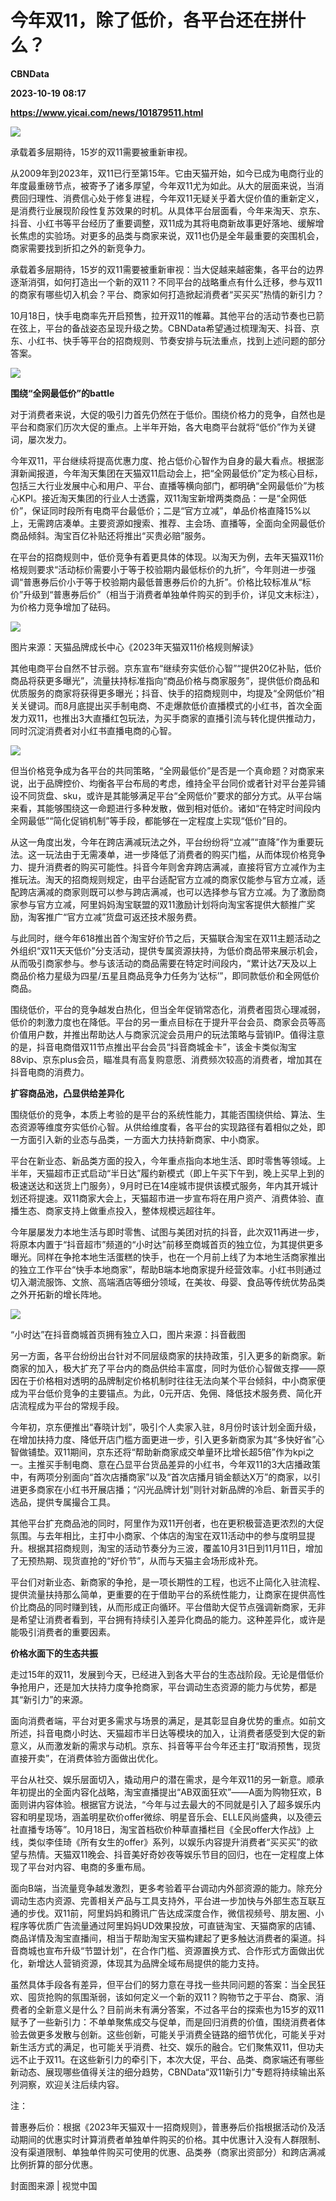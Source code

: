 # 今年双11，除了低价，各平台还在拼什么？
**CBNData**

**2023-10-19 08:17**

**https://www.yicai.com/news/101879511.html**

![](https://imgcdn.yicai.com/uppics/slides/2023/10/b50b3fa0efe9e3ad20168d1fdeb4160d.jpg)

承载着多层期待，15岁的双11需要被重新审视。

从2009年到2023年，双11已行至第15年。它由天猫开始，如今已成为电商行业的年度最重磅节点，被寄予了诸多厚望，今年双11尤为如此。从大的层面来说，当消费回归理性、消费信心处于修复进程，今年双11无疑关乎着大促价值的重新定义，是消费行业展现阶段性复苏效果的时机。从具体平台层面看，今年来淘天、京东、抖音、小红书等平台经历了重要调整，双11成为其将电商新故事更好落地、缓解增长焦虑的实验场。对更多的品类与商家来说，双11也仍是全年最重要的突围机会，商家需要找到折扣之外的新竞争力。

承载着多层期待，15岁的双11需要被重新审视：当大促越来越密集，各平台的边界逐渐消弭，如何打造出一个新的双11？不同平台的战略重点有什么迁移，参与双11的商家有哪些切入机会？平台、商家如何打造掀起消费者“买买买”热情的新引力？

10月18日，快手电商率先开启预售，拉开双11的帷幕。其他平台的活动节奏也已箭在弦上，平台的备战姿态呈现升级之势。CBNData希望通过梳理淘天、抖音、京东、小红书、快手等平台的招商规则、节奏安排与玩法重点，找到上述问题的部分答案。

![](https://imgcdn.yicai.com/uppics/images/2023/10/a70ce87c2727ad325214ce35b24c0c89.jpg)

**围绕“全网最低价”的battle**

对于消费者来说，大促的吸引力首先仍然在于低价。围绕价格力的竞争，自然也是平台和商家们历次大促的重点。上半年开始，各大电商平台就将“低价”作为关键词，屡次发力。

今年双11，平台继续将提高优惠力度、抢占低价心智作为自身的最大看点。根据澎湃新闻报道，今年淘天集团在天猫双11启动会上，把“全网最低价”定为核心目标，包括三大行业发展中心和用户、平台、直播等横向部门，都明确“全网最低价”为核心KPI。接近淘天集团的行业人士透露，双11淘宝新增两类商品：一是“全网低价”，保证同时段所有电商平台最低价；二是“官方立减”，单品价格直降15%以上，无需跨店凑单。主要资源如搜索、推荐、主会场、直播等，全面向全网最低价商品倾斜。淘宝百亿补贴还将推出“买贵必赔”服务。

在平台的招商规则中，低价竞争有着更具体的体现。以淘天为例，去年天猫双11价格规则要求“活动标价需要小于等于校验期内最低标价的九折”，今年则进一步强调“普惠券后价小于等于校验期内最低普惠券后价的九折”。价格比较标准从“标价”升级到“普惠券后价”（相当于消费者单独单件购买的到手价，详见文末标注），为价格力竞争增加了砝码。

![](https://imgcdn.yicai.com/uppics/images/2023/10/c1566e511407ef4163245803b03dcaef.jpg)

图片来源：天猫品牌成长中心《2023年天猫双11价格规则解读》

其他电商平台自然不甘示弱。京东宣布“继续夯实低价心智”“提供20亿补贴，低价商品将获更多曝光”，流量扶持标准指向“商品价格与商家服务”，提供低价商品和优质服务的商家将获得更多曝光；抖音、快手的招商规则中，均提及“全网低价”相关关键词。而8月底提出买手制电商、不走爆款低价直播模式的小红书，首次全面发力双11，也推出3大直播红包玩法，为买手商家的直播引流与转化提供推动力，同时沉淀消费者对小红书直播电商的心智。

![](https://imgcdn.yicai.com/uppics/images/2023/10/81e71e6cdcbaba56f16f8b406127a466.jpg)

但当价格竞争成为各平台的共同策略，“全网最低价”是否是一个真命题？对商家来说，出于品牌控价、均衡各平台布局的考虑，维持全平台同价或者针对平台差异铺设不同货盘、sku，或许是其能够满足平台“全网低价”要求的部分方式。从平台端来看，其能够围绕这一命题进行多种发散，做到相对低价。诸如“在特定时间段内全网最低”“简化促销机制”等手段，都能够在一定程度上实现“低价”目的。

从这一角度出发，今年在跨店满减玩法之外，平台纷纷将“立减”“直降”作为重要玩法。这一玩法由于无需凑单，进一步降低了消费者的购买门槛，从而体现价格竞争力、提升消费者的购买可能性。抖音今年则舍弃跨店满减，直接将官方立减作为主推玩法。淘天的招商规则规定，由平台适配官方立减的商家仅能参与官方立减，适配跨店满减的商家则既可以参与跨店满减，也可以选择参与官方立减。为了激励商家参与官方立减，阿里妈妈淘宝联盟的双11激励计划将向淘宝客提供大额推广奖励，淘客推广“官方立减”货盘可返还技术服务费。

与此同时，继今年618推出首个淘宝好价节之后，天猫联合淘宝在双11主题活动之外组织“双11天天低价”分支活动，提供专属资源扶持，为低价商品带来展示机会，从而吸引商家参与。参与该活动的商品需要在特定时间段内，“累计达7天及以上商品价格力星级为四星/五星且商品竞争力任务为‘达标’”，即同款低价和全网低价商品。

围绕低价，平台的竞争越发白热化，但当全年促销常态化，消费者囤货心理减弱，低价的刺激力度也在降低。平台的另一重点目标在于提升平台会员、商家会员等高价值用户数，并推出帮助达人与商家沉淀会员用户的玩法策略与营销IP。值得注意的是，抖音电商借双11节点推出平台会员“抖音商城金卡”，该金卡类似淘宝88vip、京东plus会员，瞄准具有高复购意愿、消费频次较高的消费者，增加其在抖音电商的消费力。

**扩容商品池，凸显供给差异化**

围绕低价的竞争，本质上考验的是平台的系统性能力，其能否围绕供给、算法、生态资源等维度夯实低价心智。从供给维度看，各平台的实现路径有着相似之处，即一方面引入新的业态与品类，一方面大力扶持新商家、中小商家。

平台在新业态、新品类方面的投入，今年重点指向本地生活、即时零售等领域。上半年，天猫超市正式启动“半日达”履约新模式（即上午买下午到，晚上买早上到的极速送达和送货上门服务），9月时已在14座城市提供该模式服务，年内其开城计划还将提速。双11商家大会上，天猫超市进一步宣布将在用户资产、消费体验、直播生态、商家支持上做重点投入，整体规模远超往年。

今年屡屡发力本地生活与即时零售、试图与美团对抗的抖音，此次双11再进一步，将原本内置于“抖音超市”频道的“小时达”前移至商城首页的独立位，为其提供更多曝光。同样在争抢本地生活蛋糕的快手，也在一个月前上线了为本地生活商家推出的独立工作平台“快手本地商家”，帮助B端本地商家提升经营效率。小红书则通过切入潮流服饰、文旅、高端酒店等细分领域，在美妆、母婴、食品等传统优势品类之外开拓新的增长阵地。

![](https://imgcdn.yicai.com/uppics/images/2023/10/0598b57aaf416f9695003912dfc11556.jpg)

“小时达”在抖音商城首页拥有独立入口，图片来源：抖音截图

另一方面，各平台纷纷出台针对不同层级商家的扶持政策，引入更多的新商家。新商家的加入，极大扩充了平台内的商品供给丰富度，同时为低价心智做支撑——原因在于价格相对透明的品牌制定价格机制时往往无法向某个平台倾斜，中小商家便成为平台低价竞争的主要锚点。为此，0元开店、免佣、降低技术服务费、简化开店流程成为平台的常规手段。

今年初，京东便推出“春晓计划”，吸引个人卖家入驻，8月份时该计划全面升级，在增加扶持力度、降低开店门槛方面更进一步，引入更多新商家为其“多快好省”心智做铺垫。双11期间，京东还将“帮助新商家成交单量环比增长超5倍”作为kpi之一。主推买手制电商、意在凸显平台货品差异的小红书，今年双11的3大店播政策中，有两项分别面向“首次店播商家”以及“首次店播月销金额达X万”的商家，以引进更多商家在小红书开展店播；“闪光品牌计划”则针对新品牌的冷启、新晋买手的选品，提供专属撮合工具。

其他平台扩充商品池的同时，阿里作为双11开创者，也在更积极营造更浓烈的大促氛围。与去年相比，主打中小商家、个体店的淘宝在双11活动中的参与度明显提升。根据其招商规则，淘宝的活动节奏分为三波，覆盖10月31日到11月11日，增加了无预热期、现货直抢的“好价节”，从而与天猫主会场形成补充。

平台们对新业态、新商家的争抢，是一项长期性的工程，也远不止简化入驻流程、提供流量扶持那么简单，更重要的在于借助平台的系统性能力，让商家在提供高性价比商品的同时赚到钱，从而形成正向循环。平台借助大促节点强调新商家，无非是希望让消费者看到，平台拥有持续引入差异化商品的能力。这种差异化，或许是能吸引消费者的重要因素。

**价格水面下的生态共振**

走过15年的双11，发展到今天，已经进入到各大平台的生态战阶段。无论是借低价争抢用户，还是加大扶持力度争抢商家，平台调动生态资源的能力与优势，都是其“新引力”的来源。

面向消费者端，平台对更多需求与场景的满足，是其彰显自身优势的重点。如前文所述，抖音电商小时达、天猫超市半日达等模块的加入，让消费者感受到大促的新意义，从而激发新的需求与动机。京东、抖音等平台今年还主打“取消预售，现货直接开卖”，在消费体验方面做出优化。

平台从社交、娱乐层面切入，撬动用户的潜在需求，是今年双11的另一新意。顺承年初提出的全面内容化战略，淘宝直播提出“AB双面狂欢”——A面为购物狂欢，B面则讲内容体验。根据官方说法，“今年与过去最大的不同就是引入了超多娱乐内容和明星现场，涵盖明星砍价offer微综、明星音乐会、ELLE风尚盛典，以及德云社直播专场等”。10月18日，淘宝首档砍价种草直播栏目《全民offer大作战》上线，类似李佳琦《所有女生的offer》系列，以娱乐内容提升消费者“买买买”的欲望与热情。天猫双11晚会、抖音美好奇妙夜等娱乐节目的回归，也在一定程度上体现了平台对内容、电商的多重布局。

面向B端，当流量竞争越发激烈，更多考验着平台调动内外部资源的能力。除充分调动生态内资源、完善相关产品与工具支持外，平台进一步加快与外部生态互联互通的步伐。双11前，阿里妈妈和腾讯广告达成深度合作，微信视频号、朋友圈、小程序等优质广告流量通过阿里妈妈UD效果投放，可直链淘宝、天猫商家的店铺、商品详情及淘宝直播间，相当于帮助淘宝天猫构建起了更多触达消费者的渠道。抖音商城也宣布升级“节盟计划”，在合作门槛、资源置换方式、合作形式方面做出优化，新增达人营销资源，体现其为品牌全域布局提供的能力支持。

虽然具体手段各有差异，但平台们的努力意在寻找一些共同问题的答案：当全民狂欢、囤货抢购的氛围渐弱，该如何定义一个新的双11？购物节之于平台、商家、消费者的全新意义是什么？目前尚未有满分答案，不过各平台的探索也为15岁的双11赋予了一些新引力：不单单聚焦成交与促单，而是回归消费的价值，围绕消费者体验去做更多发散与创新。这些创新，可能关乎消费全链路的细节优化，可能关乎对新生活方式的满足，也可能关乎消费、社交、娱乐的融合。它们聚焦双11，但功夫远不止于双11。在这些新引力的牵引下，本次大促，平台、品类、商家端还有哪些新动态、展现哪些值得关注的细分趋势，CBNData“双11新引力”专题将持续输出系列洞察，欢迎关注后续内容。

注：

普惠券后价：根据《2023年天猫双十一招商规则》，普惠券后价指根据活动价及活动期间的优惠实时计算消费者单独单件购买的价格。其中优惠计入没有人群限制、没有渠道限制、单独单件购买可使用的优惠、品类券（商家出资部分）和跨店满减比例折算的部分优惠。

封面图来源 | 视觉中国